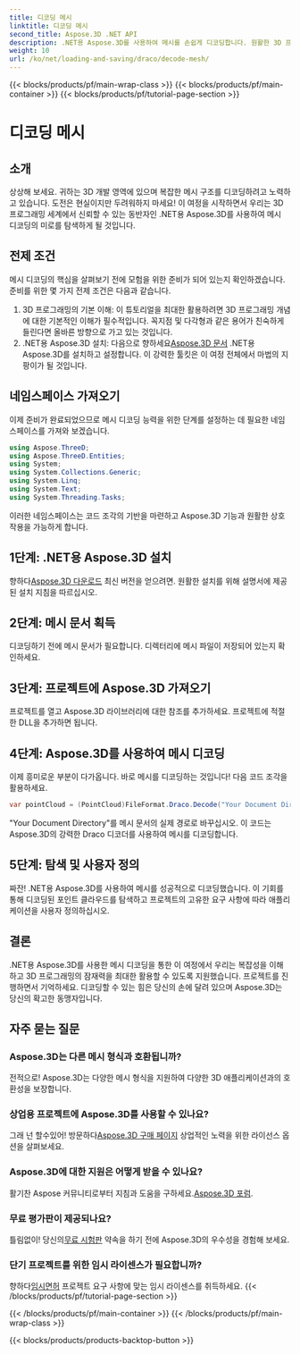 ```yaml
---
title: 디코딩 메시
linktitle: 디코딩 메시
second_title: Aspose.3D .NET API
description: .NET용 Aspose.3D를 사용하여 메시를 손쉽게 디코딩합니다. 원활한 3D 프로그래밍을 위한 관문입니다. 프로젝트를 탐색하고, 맞춤화하고, 향상하세요.
weight: 10
url: /ko/net/loading-and-saving/draco/decode-mesh/
---
```


{{< blocks/products/pf/main-wrap-class >}}
{{< blocks/products/pf/main-container >}}
{{< blocks/products/pf/tutorial-page-section >}}

# 디코딩 메시

## 소개
상상해 보세요. 귀하는 3D 개발 영역에 있으며 복잡한 메시 구조를 디코딩하려고 노력하고 있습니다. 도전은 현실이지만 두려워하지 마세요! 이 여정을 시작하면서 우리는 3D 프로그래밍 세계에서 신뢰할 수 있는 동반자인 .NET용 Aspose.3D를 사용하여 메시 디코딩의 미로를 탐색하게 될 것입니다.
## 전제 조건
메시 디코딩의 핵심을 살펴보기 전에 모험을 위한 준비가 되어 있는지 확인하겠습니다. 준비를 위한 몇 가지 전제 조건은 다음과 같습니다.
1. 3D 프로그래밍의 기본 이해:
   이 튜토리얼을 최대한 활용하려면 3D 프로그래밍 개념에 대한 기본적인 이해가 필수적입니다. 꼭지점 및 다각형과 같은 용어가 친숙하게 들린다면 올바른 방향으로 가고 있는 것입니다.
2. .NET용 Aspose.3D 설치:
    다음으로 향하세요[Aspose.3D 문서](https://reference.aspose.com/3d/net/) .NET용 Aspose.3D를 설치하고 설정합니다. 이 강력한 툴킷은 이 여정 전체에서 마법의 지팡이가 될 것입니다.
## 네임스페이스 가져오기
이제 준비가 완료되었으므로 메시 디코딩 능력을 위한 단계를 설정하는 데 필요한 네임스페이스를 가져와 보겠습니다.
```csharp
using Aspose.ThreeD;
using Aspose.ThreeD.Entities;
using System;
using System.Collections.Generic;
using System.Linq;
using System.Text;
using System.Threading.Tasks;
```
이러한 네임스페이스는 코드 조각의 기반을 마련하고 Aspose.3D 기능과 원활한 상호 작용을 가능하게 합니다.
## 1단계: .NET용 Aspose.3D 설치
   
 향하다[Aspose.3D 다운로드](https://releases.aspose.com/3d/net/) 최신 버전을 얻으려면. 원활한 설치를 위해 설명서에 제공된 설치 지침을 따르십시오.
## 2단계: 메시 문서 획득
디코딩하기 전에 메시 문서가 필요합니다. 디렉터리에 메시 파일이 저장되어 있는지 확인하세요.
## 3단계: 프로젝트에 Aspose.3D 가져오기
프로젝트를 열고 Aspose.3D 라이브러리에 대한 참조를 추가하세요. 프로젝트에 적절한 DLL을 추가하면 됩니다.
## 4단계: Aspose.3D를 사용하여 메시 디코딩
이제 흥미로운 부분이 다가옵니다. 바로 메시를 디코딩하는 것입니다! 다음 코드 조각을 활용하세요.
```csharp
var pointCloud = (PointCloud)FileFormat.Draco.Decode("Your Document Directory" + "point_cloud_no_qp.drc");
```
"Your Document Directory"를 메시 문서의 실제 경로로 바꾸십시오. 이 코드는 Aspose.3D의 강력한 Draco 디코더를 사용하여 메시를 디코딩합니다.
## 5단계: 탐색 및 사용자 정의
짜잔! .NET용 Aspose.3D를 사용하여 메시를 성공적으로 디코딩했습니다. 이 기회를 통해 디코딩된 포인트 클라우드를 탐색하고 프로젝트의 고유한 요구 사항에 따라 애플리케이션을 사용자 정의하십시오.
## 결론
.NET용 Aspose.3D를 사용한 메시 디코딩을 통한 이 여정에서 우리는 복잡성을 이해하고 3D 프로그래밍의 잠재력을 최대한 활용할 수 있도록 지원했습니다. 프로젝트를 진행하면서 기억하세요. 디코딩할 수 있는 힘은 당신의 손에 달려 있으며 Aspose.3D는 당신의 확고한 동맹자입니다.
## 자주 묻는 질문
### Aspose.3D는 다른 메시 형식과 호환됩니까?
전적으로! Aspose.3D는 다양한 메시 형식을 지원하여 다양한 3D 애플리케이션과의 호환성을 보장합니다.
### 상업용 프로젝트에 Aspose.3D를 사용할 수 있나요?
 그래 넌 할수있어! 방문하다[Aspose.3D 구매 페이지](https://purchase.aspose.com/buy) 상업적인 노력을 위한 라이선스 옵션을 살펴보세요.
### Aspose.3D에 대한 지원은 어떻게 받을 수 있나요?
 활기찬 Aspose 커뮤니티로부터 지침과 도움을 구하세요.[Aspose.3D 포럼](https://forum.aspose.com/c/3d/18).
### 무료 평가판이 제공되나요?
 틀림없이! 당신의[무료 시험판](https://releases.aspose.com/) 약속을 하기 전에 Aspose.3D의 우수성을 경험해 보세요.
### 단기 프로젝트를 위한 임시 라이센스가 필요합니까?
 향하다[임시면허](https://purchase.aspose.com/temporary-license/) 프로젝트 요구 사항에 맞는 임시 라이센스를 취득하세요.
{{< /blocks/products/pf/tutorial-page-section >}}

{{< /blocks/products/pf/main-container >}}
{{< /blocks/products/pf/main-wrap-class >}}

{{< blocks/products/products-backtop-button >}}
